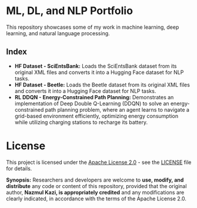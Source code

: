 # ML, DL, and NLP Portfolio

This repository showcases some of my work in machine learning, deep learning, and natural language processing.

## Index

- **HF Dataset - SciEntsBank:** Loads the SciEntsBank dataset from its original XML files and converts it into a Hugging Face dataset for NLP tasks.
- **HF Dataset - Beetle:** Loads the Beetle dataset from its original XML files and converts it into a Hugging Face dataset for NLP tasks.
- **RL DDQN - Energy-Constrained Path Planning:** Demonstrates an implementation of Deep Double Q-Learning (DDQN) to solve an energy-constrained path planning problem, where an agent learns to navigate a grid-based environment efficiently, optimizing energy consumption while utilizing charging stations to recharge its battery.

# License

This project is licensed under the [Apache License 2.0](http://www.apache.org/licenses/LICENSE-2.0) - see the [LICENSE](LICENSE) file for details.

**Synopsis:** Researchers and developers are welcome to **use, modify, and distribute** any code or content of this repository, provided that the original author, **Nazmul Kazi, is appropriately credited** and any modifications are clearly indicated, in accordance with the terms of the Apache License 2.0.